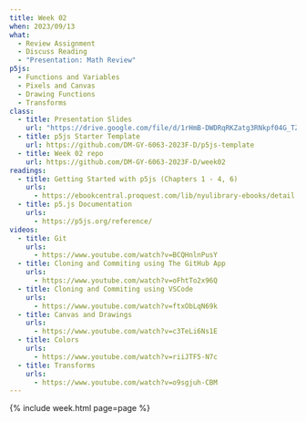 ```yaml
---
title: Week 02
when: 2023/09/13
what:
  - Review Assignment
  - Discuss Reading
  - "Presentation: Math Review"
p5js:
  - Functions and Variables
  - Pixels and Canvas
  - Drawing Functions
  - Transforms
class:
  - title: Presentation Slides
    url: "https://drive.google.com/file/d/1rHmB-DWDRqRKZatg3RNkpf04G_TZdA7X/"
  - title: p5js Starter Template
    url: https://github.com/DM-GY-6063-2023F-D/p5js-template
  - title: Week 02 repo
    url: https://github.com/DM-GY-6063-2023F-D/week02
readings:
  - title: Getting Started with p5js (Chapters 1 - 4, 6)
    urls:
      - https://ebookcentral.proquest.com/lib/nyulibrary-ebooks/detail.action?docID=4333728
  - title: p5.js Documentation
    urls:
      - https://p5js.org/reference/
videos:
  - title: Git
    urls:
      - https://www.youtube.com/watch?v=BCQHnlnPusY
  - title: Cloning and Commiting using The GitHub App
    urls:
      - https://www.youtube.com/watch?v=oFhtTo2x96Q
  - title: Cloning and Commiting using VSCode
    urls:
      - https://www.youtube.com/watch?v=ftxObLqN69k
  - title: Canvas and Drawings
    urls:
      - https://www.youtube.com/watch?v=c3TeLi6Ns1E
  - title: Colors
    urls:
      - https://www.youtube.com/watch?v=riiJTF5-N7c
  - title: Transforms
    urls:
      - https://www.youtube.com/watch?v=o9sgjuh-CBM
---
```

{% include week.html page=page %}
